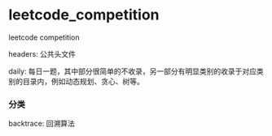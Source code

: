 # leetcode_competition
leetcode competition

headers: 公共头文件

daily: 每日一题，其中部分很简单的不收录，另一部分有明显类别的收录于对应类别的目录内，例如动态规划、贪心、树等。

### 分类
backtrace: 回溯算法
